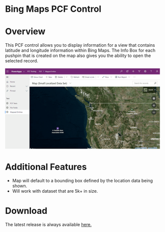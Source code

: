 # Bing Maps PCF Control

# Overview
This PCF control allows you to display information for a view that contains latitude and longitude information within Bing Maps.  The Info Box for each pushpin that is created on the map also gives you the ability to open the selected record.

![Bing Maps Control Demonstration](https://github.com/rwilson504/Blogger/blob/master/Bing-Maps-Control/images/bing-maps-control.gif?raw=true)

# Additional Features
* Map will default to a bounding box defined by the location data being shown.
* Will work with dataset that are 5k+ in size.

# Download
The latest release is always available [here.](https://github.com/rwilson504/PCFControls/releases/latest)
<!--stackedit_data:
eyJwcm9wZXJ0aWVzIjoidGl0bGU6IEJpbmcgTWFwcyBQQ0YgQ2
9udHJvbFxuYXV0aG9yOiBSaWNoYXJkIFdpbHNvblxudGFnczog
J3BjZiwgZHluYW1pY3MsIG1hcHMnXG5mZWF0dXJlZEltYWdlOi
A+LVxuICBodHRwczovL2dpdGh1Yi5jb20vcndpbHNvbjUwNC9C
bG9nZ2VyL2Jsb2IvbWFzdGVyL0JpbmctTWFwcy1Db250cm9sL2
ltYWdlcy9iaW5nLW1hcHMtY29udHJvbC5naWY/cmF3PXRydWVc
biIsImhpc3RvcnkiOlsxNjQ2MzkxMjg2LC0xODU0MzU2MjM0XX
0=
-->